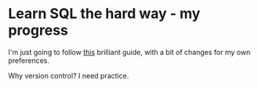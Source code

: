 # Learn SQL the hard way - my progress

I'm just going to follow [this](http://sql.learncodethehardway.org/book/) brilliant guide, with a bit of changes for my own preferences.

Why version control? I need practice. 
